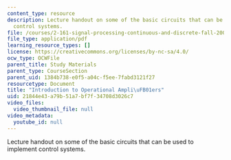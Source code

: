 ```yaml
---
content_type: resource
description: Lecture handout on some of the basic circuits that can be used to implement
  control systems.
file: /courses/2-161-signal-processing-continuous-and-discrete-fall-2008/21844e43a79b51a7bf7f34708d3026c7_opamp.pdf
file_type: application/pdf
learning_resource_types: []
license: https://creativecommons.org/licenses/by-nc-sa/4.0/
ocw_type: OCWFile
parent_title: Study Materials
parent_type: CourseSection
parent_uid: 1384b738-e0f5-a04c-f5ee-7fabd3121f27
resourcetype: Document
title: "Introduction to Operational Ampli\uFB01ers"
uid: 21844e43-a79b-51a7-bf7f-34708d3026c7
video_files:
  video_thumbnail_file: null
video_metadata:
  youtube_id: null
---
```

Lecture handout on some of the basic circuits that can be used to implement control systems.